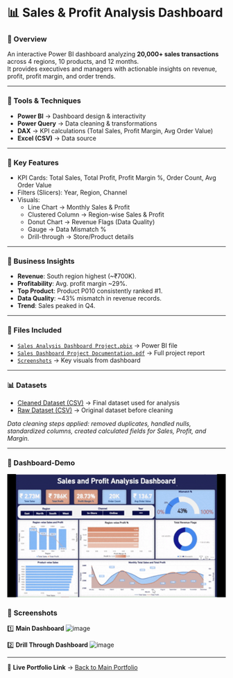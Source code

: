 # 📊 Sales & Profit Analysis Dashboard

### 🔹 Overview
An interactive Power BI dashboard analyzing **20,000+ sales transactions** across 4 regions, 10 products, and 12 months.  
It provides executives and managers with actionable insights on revenue, profit, profit margin, and order trends.

---

### 🔹 Tools & Techniques
- **Power BI** → Dashboard design & interactivity  
- **Power Query** → Data cleaning & transformations  
- **DAX** → KPI calculations (Total Sales, Profit Margin, Avg Order Value)  
- **Excel (CSV)** → Data source  

---

### 🔹 Key Features
- KPI Cards: Total Sales, Total Profit, Profit Margin %, Order Count, Avg Order Value  
- Filters (Slicers): Year, Region, Channel  
- Visuals:  
  - Line Chart → Monthly Sales & Profit  
  - Clustered Column → Region-wise Sales & Profit  
  - Donut Chart → Revenue Flags (Data Quality)  
  - Gauge → Data Mismatch %  
  - Drill-through → Store/Product details  

---

### 🔹 Business Insights
- **Revenue**: South region highest (~₹700K).  
- **Profitability**: Avg. profit margin ~29%.  
- **Top Product**: Product P010 consistently ranked #1.  
- **Data Quality**: ~43% mismatch in revenue records.  
- **Trend**: Sales peaked in Q4.  

---

### 🔹 Files Included
- [`Sales Analysis Dashboard Project.pbix`](./Sales-Analysis-Dashboard-Project.pbix) → Power BI file
- [`Sales Dashboard Project Documentation.pdf`](./Sales-Dashboard-Project-Documentation.pdf) → Full project report
- [`Screenshots`](./Screenshots/) → Key visuals from dashboard  

---

### 📊 Datasets
- [Cleaned Dataset (CSV)](./Sales-Datasets/Cleaned-Datasets/) → Final dataset used for analysis
- [Raw Dataset (CSV)](./Sales-Datasets/Original-Datasets/) → Original dataset before cleaning

_Data cleaning steps applied: removed duplicates, handled nulls, standardized columns, created calculated fields for Sales, Profit, and Margin._

---

### **📸 Dashboard-Demo**
<p align="center">
  <img src="./Screenshots/Dashboard-Demo.gif" alt="Dashboard Demo" width="600"/>
</p>


### 📸 **Screenshots**

  1️⃣ **Main Dashboard**
<img width="1040" height="636" alt="image" src="https://github.com/user-attachments/assets/f34823c8-3329-4fd4-89bb-eea00a71094e" />

  2️⃣ **Drill Through Dashboard**
<img width="1285" height="730" alt="image" src="https://github.com/user-attachments/assets/814f3b35-371b-4935-96cd-2e2ba9276979" />


---

🔗 **Live Portfolio Link** → [Back to Main Portfolio](../README.md)
